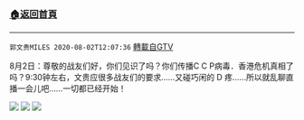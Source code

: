 ﻿###  [:house:返回首頁](https://github.com/ourhimalayas/txt)
---

`郭文贵MILES 2020-08-02T12:07:36` [轉載自GTV](https://gtv.org/web/#/UserInfo/5e596957357cc612d35a8044)

8月2日：尊敬的战友们好，你们见识了吗？你们传播C C P病毒．香港危机真相了吗？9:30钟左右，文贵应很多战友们的要求……又碰巧闲的 D 疼……所以就乱聊直播一会儿吧……一切都已经开始！

![](https://filegroup.gtv.org/cdn-cgi/image/width=600/https://filegroup.gtv.org/group3/default/20200802/12/07/0/01a2179eb992d17b0144082dc229157d.jpeg)
![](https://filegroup.gtv.org/cdn-cgi/image/width=600/https://filegroup.gtv.org/group3/default/20200802/12/07/0/669349c4e9b8508a6d03cf3f30dba5aa.jpeg)
![](https://filegroup.gtv.org/cdn-cgi/image/width=600/https://filegroup.gtv.org/group3/default/20200802/12/07/0/e0c68e5cb13405de16f024f147db4cd0.jpeg)

